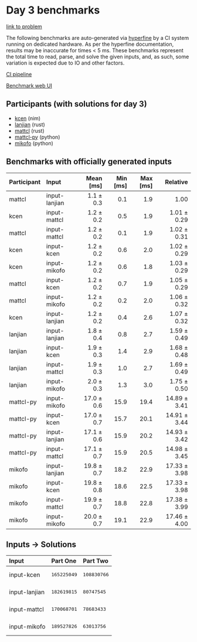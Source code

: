 # Day 3 benchmarks

[link to problem](https://adventofcode.com/2024/day/3)

The following benchmarks are auto-generated via
[hyperfine](https://github.com/sharkdp/hyperfine) by a CI system running on
dedicated hardware. As per the hyperfine documentation, results may be
inaccurate for times < 5 ms. These benchmarks represent the total time to read,
parse, and solve the given inputs, and, as such, some variation is expected due
to IO and other factors.

[CI pipeline](http://ci.papercode.net:8080/teams/main/pipelines/aoc2024)

[Benchmark web UI](https://aoc.ancalagon.black)


## Participants (with solutions for day 3)

- [kcen](https://github.com/kcen/aoc2024) (nim)
- [lanjian](https://github.com/lanjian/aoc-2024) (rust)
- [mattcl](https://github.com/mattcl/aoc2024) (rust)
- [mattcl-py](https://github.com/mattcl/aoc2024-py) (python)
- [mikofo](https://github.com/mikofo/aoc2024) (python)


## Benchmarks with officially generated inputs

| Participant | Input | Mean [ms] | Min [ms] | Max [ms] | Relative |
|:---|:---|---:|---:|---:|---:|
| mattcl | input-lanjian | 1.1 ± 0.3 | 0.1 | 1.9 | 1.00 |
| kcen | input-mattcl | 1.2 ± 0.2 | 0.5 | 1.9 | 1.01 ± 0.29 |
| mattcl | input-mattcl | 1.2 ± 0.2 | 0.1 | 1.9 | 1.02 ± 0.31 |
| kcen | input-kcen | 1.2 ± 0.2 | 0.6 | 2.0 | 1.02 ± 0.29 |
| kcen | input-mikofo | 1.2 ± 0.2 | 0.6 | 1.8 | 1.03 ± 0.29 |
| mattcl | input-kcen | 1.2 ± 0.2 | 0.7 | 1.9 | 1.05 ± 0.29 |
| mattcl | input-mikofo | 1.2 ± 0.2 | 0.2 | 2.0 | 1.06 ± 0.32 |
| kcen | input-lanjian | 1.2 ± 0.2 | 0.4 | 2.6 | 1.07 ± 0.32 |
| lanjian | input-lanjian | 1.8 ± 0.4 | 0.8 | 2.7 | 1.59 ± 0.49 |
| lanjian | input-kcen | 1.9 ± 0.3 | 1.4 | 2.9 | 1.68 ± 0.48 |
| lanjian | input-mattcl | 1.9 ± 0.3 | 1.0 | 2.7 | 1.69 ± 0.49 |
| lanjian | input-mikofo | 2.0 ± 0.3 | 1.3 | 3.0 | 1.75 ± 0.50 |
| mattcl-py | input-mikofo | 17.0 ± 0.6 | 15.9 | 19.4 | 14.89 ± 3.41 |
| mattcl-py | input-kcen | 17.0 ± 0.7 | 15.7 | 20.1 | 14.91 ± 3.44 |
| mattcl-py | input-lanjian | 17.1 ± 0.6 | 15.9 | 20.2 | 14.93 ± 3.42 |
| mattcl-py | input-mattcl | 17.1 ± 0.7 | 15.9 | 20.5 | 14.98 ± 3.45 |
| mikofo | input-lanjian | 19.8 ± 0.7 | 18.2 | 22.9 | 17.33 ± 3.98 |
| mikofo | input-kcen | 19.8 ± 0.8 | 18.6 | 22.5 | 17.33 ± 3.98 |
| mikofo | input-mattcl | 19.9 ± 0.7 | 18.8 | 22.8 | 17.38 ± 3.99 |
| mikofo | input-mikofo | 20.0 ± 0.7 | 19.1 | 22.9 | 17.46 ± 4.00 |


## Inputs -> Solutions

| Input | Part One | Part Two |
|:---|:---|:---|
|input-kcen|<pre>165225049</pre>|<pre>108830766</pre>|
|input-lanjian|<pre>182619815</pre>|<pre>80747545</pre>|
|input-mattcl|<pre>170068701</pre>|<pre>78683433</pre>|
|input-mikofo|<pre>189527826</pre>|<pre>63013756</pre>|